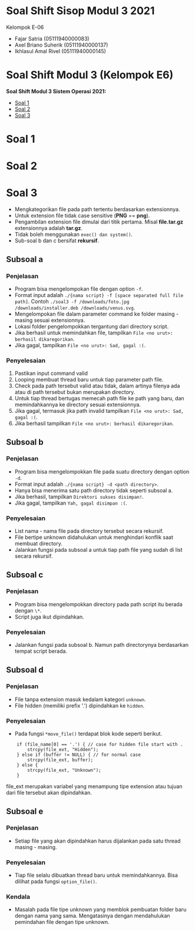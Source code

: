 # Soal Shift Sisop Modul 3 2021


Kelompok E-06
- Fajar Satria (05111940000083)
- Axel Briano Suherik (05111940000137)
- Ikhlasul Amal Rivel (05111940000145)
# Soal Shift Modul 3 (Kelompok E6)

**Soal Shift Modul 3 Sistem Operasi 2021:**
* [Soal 1](https://github.com/axelbrians/soal-shift-sisop-modul-3-E06-2021#Soal-1)
* [Soal 2](https://github.com/axelbrians/soal-shift-sisop-modul-3-E06-2021#Soal-2)
* [Soal 3](https://github.com/axelbrians/soal-shift-sisop-modul-3-E06-2021#Soal-3)

# Soal 1

# Soal 2

# Soal 3
* Mengkategorikan file pada path tertentu berdasarkan extensionnya.
* Untuk extension file tidak case sensitive (**PNG** == **png**).
* Pengambilan extension file dimulai dari titik pertama. Misal **file.tar.gz** extensionnya adalah **tar.gz**.
* Tidak boleh menggunakan `exec() dan system()`.
* Sub-soal b dan c bersifat **rekursif**.

## Subsoal a
### Penjelasan
* Program bisa mengelompokan file dengan option `-f`.
* Format input adalah `./{nama script} -f [space separated full file path]`. Contoh `./soal3 -f /downloads/foto.jpg /downloads/installer.deb /downloads/venus.svg`.
* Mengelompokan file dalam parameter command ke folder masing - masing sesuai extensionnya.
* Lokasi folder pengelompokkan tergantung dari directory script.
* Jika berhasil untuk memindahkan file, tampilkan `File <no urut>: berhasil dikaregorikan`.
* Jika gagal, tampilkan `File <no urut>: Sad, gagal :(`.

### Penyelesaian
1. Pastikan input command valid
2. Looping membuat thread baru untuk tiap parameter path file.
3. Check pada path tersebut valid atau tidak, dalam artinya filenya ada atau di path tersebut bukan merupakan directory.
4. Untuk tiap thread bertugas memecah path file ke path yang baru, dan memindahkannya ke directory sesuai extensionnya.
5. Jika gagal, termasuk jika path invalid tampilkan `File <no urut>: Sad, gagal :(`.
6. Jika berhasil tampilkan `File <no urut>: berhasil dikaregorikan`.

## Subsoal b
### Penjelasan
* Program bisa mengelompokkan file pada suatu directory dengan option `-d`.
* Format input adalah `./{nama script} -d <path directory>`.
* Hanya bisa menerima satu path directory tidak seperti subsoal a.
* Jika berhasil, tampilkan `Direktori sukses disimpan!`.
* Jika gagal, tampilkan `Yah, gagal disimpan :(`.

### Penyelesaian
* List nama - nama file pada directory tersebut secara rekursif.
* File bertipe unknown didahulukan untuk menghindari konflik saat membuat directory.
* Jalankan fungsi pada subsoal a untuk tiap path file yang sudah di list secara rekursif.

## Subsoal c
### Penjelasan
* Program bisa mengelompokkan directory pada path script itu berada dengan `\*`.
* Script juga ikut dipindahkan.

### Penyelesaian
* Jalankan fungsi pada subsoal b. Namun path directorynya berdasarkan tempat script berada.

## Subsoal d
### Penjelasan
* File tanpa extension masuk kedalam kategori `unknown`.
* File hidden (memiliki prefix '.') dipindahkan ke `hidden`.

### Penyelesaian
* Pada fungsi `*move_file()` terdapat blok kode seperti berikut.
```
    if (file_name[0] == '.') { // case for hidden file start with .
        strcpy(file_ext, "Hidden");
    } else if (buffer != NULL) { // for normal case
        strcpy(file_ext, buffer);
    } else {
        strcpy(file_ext, "Unknown");
    }
```
file_ext merupakan variabel yang menampung tipe extension atau tujuan dari file tersebut akan dipindahkan.

## Subsoal e
### Penjelasan
* Setiap file yang akan dipindahkan harus dijalankan pada satu thread masing - masing.

### Penyelesaian
* Tiap file selalu dibuatkan thread baru untuk memindahkannya. Bisa dilihat pada fungsi `option_file()`.

### Kendala
* Masalah pada file tipe unknown yang memblok pembuatan folder baru dengan nama yang sama. Mengatasinya dengan mendahulukan pemindahan file dengan tipe unknown.
